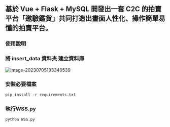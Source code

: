 ## 基於 Vue + Flask + MySQL 開發出一套 C2C 的拍賣平台「邀驗鑑貨」共同打造出畫面人性化、操作簡單易懂的拍賣平台。
### 使用說明

### 將 **insert_data** 資料夾 建立資料庫

![image-20230705193340539](C:\Users\eva38\AppData\Roaming\Typora\typora-user-images\image-20230705193340539.png)

### 安裝必要檔案

```python
pip install -r requirements.txt
```

### 執行WSS.py

```python
python WSS.py
```

